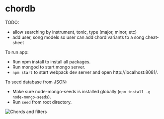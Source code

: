 # chordb

TODO: 
- allow searching by instrument, tonic, type (major, minor, etc)
- add user, song models so user can add chord variants to a song cheat-sheet

To run app:
- Run npm install to install all packages.
- Run mongod to start mongo server.
- `npm start` to start webpack dev server and open http://localhost:8081/. 

To seed database from JSON: 
- Make sure node-mongo-seeds is installed globally (`npm install -g node-mongo-seeds`).
- Run `seed` from root directory.

![Chords and filters](/../screenshots/README_IMGS/screenshot.png?raw=true)
